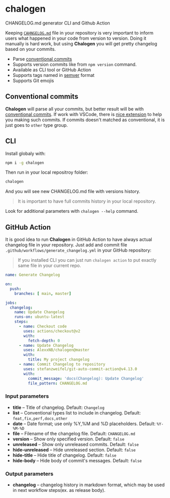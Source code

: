 # chalogen
CHANGELOG.md generator CLI and Github Action

Keeping [`CAHNGELOG.md`](https://github.com/AlexxNB/chalogen/blob/master/CHANGELOG.md) file in your repository is very important to inform users what happened in your code from version to version. Doing it manually is hard work, but using **Chalogen** you will get pretty changelog based on your commits. 

* Parse [conventional commits](https://www.conventionalcommits.org/)
* Supports version commits like from `npm version` command.
* Available as CLI tool or GitHub Action
* Supports tags named in [semver](https://semver.org) format
* Supports Git emojis

## Conventional commits

**Chalogen** will parse all your commits, but better result will be with [conventional commits](https://www.conventionalcommits.org/). If work with VSCode, there is [nice extension](https://marketplace.visualstudio.com/items?itemName=vivaxy.vscode-conventional-commits) to help you making such commits. If commits doesn't matched as conventional, it is just goes to `other` type group.

## CLI 

Install globaly with:
```sh
npm i -g chalogen
```

Then run in your local repositroy folder:
```sh
chalogen
```
And you will see new CHANGELOG.md file with versions history.

> It is important to have full commits history in your local repository. 

Look for additional parameters with `chalogen --help` command.


## GitHub Action

It is good idea to run **Chalogen** in GitHub Action to have always actual changelog file in your repository. Just add and commit file `.github/workflows/generate_changelog.yml` in your GitHub repository:

> If you installed CLI you can just run `chalogen action` to put exactly same file in your current repo.

```yml
name: Generate Changelog

on:
  push:
    branches: [ main, master]

jobs:
  changelog:
    name: Update Changelog
    runs-on: ubuntu-latest
    steps:
      - name: Checkout code
        uses: actions/checkout@v2
        with:
          fetch-depth: 0
      - name: Update Changelog
        uses: AlexxNB/chalogen@master
        with:
          title: My project changelog 
      - name: Commit Changelog to repository
        uses: stefanzweifel/git-auto-commit-action@v4.13.0
        with:
          commit_message: 'docs(Changelog): Update Changelog'
          file_pattern: CHANGELOG.md
```

### Input parameters

* **title** – Title of changelog. Default: `Changelog`
* **list** – Conventional types list to include in changelog. Default: `feat,fix,perf,docs,other`
* **date** – Date format; use only %Y,%M and %D placeholders. Default: `%Y-%M-%D`
* **file** – Filename of the changelog file. Default: `CHANGELOG.md`
* **version** – Show only specified version. Default: `false`
* **unreleased** – Show only unreleased commits. Default: `false`
* **hide-unreleased** – Hide unreleased section. Default: `false`
* **hide-title** – Hide title of changelog. Default: `false`
* **hide-body** – Hide body of commit's messages. Default: `false`

### Output parameters

* **changelog** – changelog history in markdown format, which may be used in next workflow steps(ex. as release body).